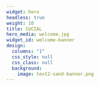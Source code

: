 ```yaml
---
widget: hero
headless: true
weight: 10
title: CUCIAL
hero_media: welcome.jpg
widget_id: welcome-banner
design:
  columns: "1"
  css_style: null
  css_class: null
  background:
    image: text2-sand-banner.png
---
```

